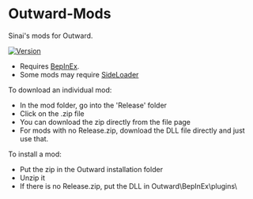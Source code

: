 # Outward-Mods
 
Sinai's mods for Outward.

[![Version](https://img.shields.io/badge/BepInEx-5.0.1-green.svg)](https://github.com/BepInEx/BepInEx)

* Requires [BepInEx](https://github.com/BepInEx/BepInEx).
* Some mods may require [SideLoader](https://github.com/sinaioutlander/Outward-Sideloader/blob/master/README.md) 

 To download an individual mod:
 - In the mod folder, go into the 'Release' folder
 - Click on the .zip file
 - You can download the zip directly from the file page
 - For mods with no Release.zip, download the DLL file directly and just use that.
 
 To install a mod:
 - Put the zip in the Outward installation folder
 - Unzip it
 - If there is no Release.zip, put the DLL in Outward\BepInEx\plugins\
